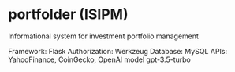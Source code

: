 # portfolder (ISIPM)
Informational system for investment portfolio management 

Framework: Flask
Authorization: Werkzeug
Database: MySQL
APIs: YahooFinance, CoinGecko, OpenAI model gpt-3.5-turbo
